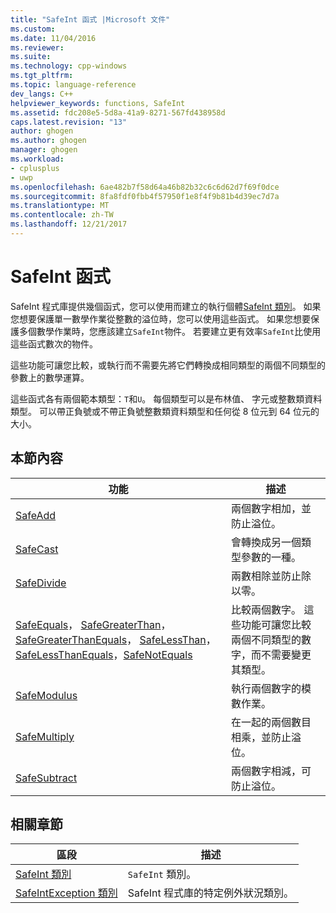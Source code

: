 ```yaml
---
title: "SafeInt 函式 |Microsoft 文件"
ms.custom: 
ms.date: 11/04/2016
ms.reviewer: 
ms.suite: 
ms.technology: cpp-windows
ms.tgt_pltfrm: 
ms.topic: language-reference
dev_langs: C++
helpviewer_keywords: functions, SafeInt
ms.assetid: fdc208e5-5d8a-41a9-8271-567fd438958d
caps.latest.revision: "13"
author: ghogen
ms.author: ghogen
manager: ghogen
ms.workload:
- cplusplus
- uwp
ms.openlocfilehash: 6ae482b7f58d64a46b82b32c6c6d62d7f69f0dce
ms.sourcegitcommit: 8fa8fdf0fbb4f57950f1e8f4f9b81b4d39ec7d7a
ms.translationtype: MT
ms.contentlocale: zh-TW
ms.lasthandoff: 12/21/2017
---
```

# <a name="safeint-functions"></a>SafeInt 函式
SafeInt 程式庫提供幾個函式，您可以使用而建立的執行個體[SafeInt 類別](../windows/safeint-class.md)。 如果您想要保護單一數學作業從整數的溢位時，您可以使用這些函式。 如果您想要保護多個數學作業時，您應該建立`SafeInt`物件。 若要建立更有效率`SafeInt`比使用這些函式數次的物件。  
  
 這些功能可讓您比較，或執行而不需要先將它們轉換成相同類型的兩個不同類型的參數上的數學運算。  
  
 這些函式各有兩個範本類型：`T`和`U`。 每個類型可以是布林值、 字元或整數類資料類型。 可以帶正負號或不帶正負號整數類資料類型和任何從 8 位元到 64 位元的大小。  
  
## <a name="in-this-section"></a>本節內容  
  
|功能|描述|  
|--------------|-----------------|  
|[SafeAdd](../windows/safeadd.md)|兩個數字相加，並防止溢位。|  
|[SafeCast](../windows/safecast.md)|會轉換成另一個類型參數的一種。|  
|[SafeDivide](../windows/safedivide.md)|兩數相除並防止除以零。|  
|[SafeEquals](../windows/safeequals.md)， [SafeGreaterThan](../windows/safegreaterthan.md)， [SafeGreaterThanEquals](../windows/safegreaterthanequals.md)， [SafeLessThan](../windows/safelessthan.md)， [SafeLessThanEquals](../windows/safelessthanequals.md)，[SafeNotEquals](../windows/safenotequals.md)|比較兩個數字。 這些功能可讓您比較兩個不同類型的數字，而不需要變更其類型。|  
|[SafeModulus](../windows/safemodulus.md)|執行兩個數字的模數作業。|  
|[SafeMultiply](../windows/safemultiply.md)|在一起的兩個數目相乘，並防止溢位。|  
|[SafeSubtract](../windows/safesubtract.md)|兩個數字相減，可防止溢位。|  
  
## <a name="related-sections"></a>相關章節  
  
|區段|描述|  
|-------------|-----------------|  
|[SafeInt 類別](../windows/safeint-class.md)|`SafeInt` 類別。|  
|[SafeIntException 類別](../windows/safeintexception-class.md)|SafeInt 程式庫的特定例外狀況類別。|